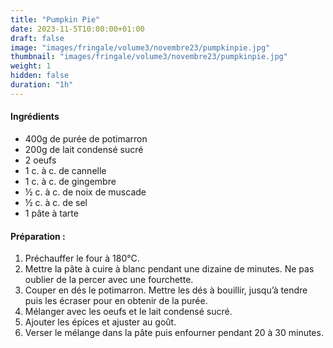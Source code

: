 ```yaml
---
title: "Pumpkin Pie"
date: 2023-11-5T10:00:00+01:00
draft: false
image: "images/fringale/volume3/novembre23/pumpkinpie.jpg"
thumbnail: "images/fringale/volume3/novembre23/pumpkinpie.jpg"
weight: 1
hidden: false
duration: "1h"
---
```


#### Ingrédients

- 400g de purée de potimarron
- 200g de lait condensé sucré
- 2 oeufs
- 1 c. à c. de cannelle
- 1 c. à c. de gingembre
- ½ c. à c. de noix de muscade
- ½ c. à c. de sel
- 1 pâte à tarte

#### Préparation :

1. Préchauffer le four à 180°C.
2. Mettre la pâte à cuire à blanc pendant une dizaine de minutes. Ne pas oublier de la percer avec une fourchette.
3. Couper en dés le potimarron. Mettre les dés à bouillir, jusqu’à tendre puis les écraser pour en obtenir de la purée.
4. Mélanger avec les oeufs et le lait condensé sucré.
5. Ajouter les épices et ajuster au goût.
6. Verser le mélange dans la pâte puis enfourner pendant 20 à 30 minutes.
